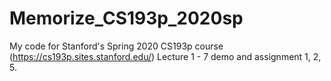 # Memorize_CS193p_2020sp

My code for Stanford's Spring 2020 CS193p course (https://cs193p.sites.stanford.edu/) Lecture 1 - 7 demo and assignment 1, 2, 5.
